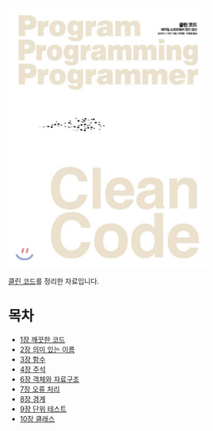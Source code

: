 <img src="./image/cleancode_logo.jpeg" width="400" />

[클린 코드](http://www.yes24.com/Product/Goods/11681152?OzSrank=1)를 정리한 자료입니다.



# 목차

* [1장 깨끗한 코드](https://github.com/binghe819/TIL/blob/master/ETC/CleanCode/1%EC%9E%A5%20%EA%B9%A8%EB%81%97%ED%95%9C%20%EC%BD%94%EB%93%9C.md)
* [2장 의미 있는 이름](https://github.com/binghe819/TIL/blob/master/ETC/CleanCode/2%EC%9E%A5%20%EC%9D%98%EB%AF%B8%20%EC%9E%88%EB%8A%94%20%EC%9D%B4%EB%A6%84.md)
* [3장 함수](https://github.com/binghe819/TIL/blob/master/ETC/CleanCode/3%EC%9E%A5%20%ED%95%A8%EC%88%98.md)
* [4장 주석](https://github.com/binghe819/TIL/blob/master/ETC/CleanCode/4%EC%9E%A5%20%EC%A3%BC%EC%84%9D.md)
* [6장 객체와 자료구조](https://github.com/binghe819/TIL/blob/master/ETC/CleanCode/6%EC%9E%A5%20%EA%B0%9D%EC%B2%B4%EC%99%80%20%EC%9E%90%EB%A3%8C%EA%B5%AC%EC%A1%B0.md)
* [7장 오류 처리](https://github.com/binghe819/TIL/blob/master/ETC/CleanCode/7%EC%9E%A5%20%EC%98%A4%EB%A5%98%20%EC%B2%98%EB%A6%AC.md)
* [8장 경계](https://github.com/binghe819/TIL/blob/master/ETC/CleanCode/8%EC%9E%A5%20%EA%B2%BD%EA%B3%84.md)
* [9장 단위 테스트](https://github.com/binghe819/TIL/blob/master/ETC/CleanCode/9%EC%9E%A5%20%EB%8B%A8%EC%9C%84%20%ED%85%8C%EC%8A%A4%ED%8A%B8.md)
* [10장 클래스](https://github.com/binghe819/TIL/blob/master/ETC/CleanCode/10%EC%9E%A5%20%ED%81%B4%EB%9E%98%EC%8A%A4.md)































